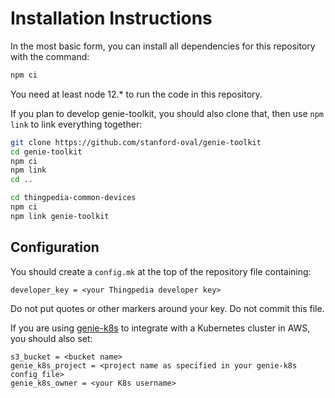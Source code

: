 # Installation Instructions

In the most basic form, you can install all dependencies for this repository
with the command:
```bash
npm ci
```

You need at least node 12.* to run the code in this repository.

If you plan to develop genie-toolkit, you should also clone that, then use `npm link` to link everything together:

```bash
git clone https://github.com/stanford-oval/genie-toolkit
cd genie-toolkit
npm ci
npm link
cd ..

cd thingpedia-common-devices
npm ci
npm link genie-toolkit
```

## Configuration

You should create a `config.mk` at the top of the repository file containing:

```make
developer_key = <your Thingpedia developer key>
```
Do not put quotes or other markers around your key. Do not commit this file.

If you are using [genie-k8s](https://github.com/stanford-oval/genie-k8s) to integrate
with a Kubernetes cluster in AWS, you should also set:

```
s3_bucket = <bucket name> 
genie_k8s_project = <project name as specified in your genie-k8s config file>
genie_k8s_owner = <your K8s username>
```
